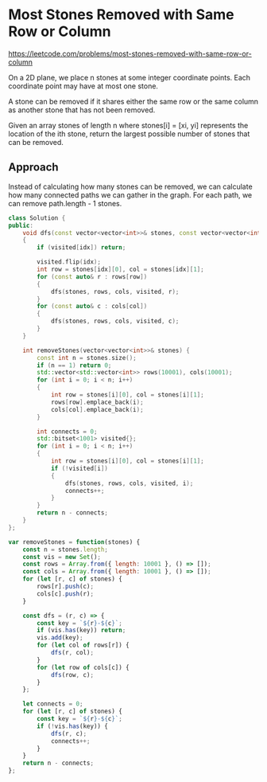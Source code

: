 # Most Stones Removed with Same Row or Column

https://leetcode.com/problems/most-stones-removed-with-same-row-or-column

On a 2D plane, we place n stones at some integer coordinate points. Each coordinate point may have at most one stone.

A stone can be removed if it shares either the same row or the same column as another stone that has not been removed.

Given an array stones of length n where stones[i] = [xi, yi] represents the location of the ith stone, return the largest possible number of stones that can be removed.

## Approach

Instead of calculating how many stones can be removed, we can calculate how many connected paths we can gather in the graph. For each path, we can remove path.length - 1 stones.

``` C++
class Solution {
public:
    void dfs(const vector<vector<int>>& stones, const vector<vector<int>>& rows, const vector<vector<int>>& cols, std::bitset<1001>& visited, int idx)
    {
        if (visited[idx]) return;

        visited.flip(idx);
        int row = stones[idx][0], col = stones[idx][1];
        for (const auto& r : rows[row])
        {
            dfs(stones, rows, cols, visited, r);
        }
        for (const auto& c : cols[col])
        {
            dfs(stones, rows, cols, visited, c);
        }
    }

    int removeStones(vector<vector<int>>& stones) {
        const int n = stones.size();
        if (n == 1) return 0;
        std::vector<std::vector<int>> rows(10001), cols(10001);
        for (int i = 0; i < n; i++)
        {
            int row = stones[i][0], col = stones[i][1];
            rows[row].emplace_back(i);
            cols[col].emplace_back(i);
        }

        int connects = 0;
        std::bitset<1001> visited{};
        for (int i = 0; i < n; i++)
        {
            int row = stones[i][0], col = stones[i][1];
            if (!visited[i])
            {
                dfs(stones, rows, cols, visited, i);
                connects++;
            }
        }
        return n - connects;
    }
};
```

``` JavaScript
var removeStones = function(stones) {
    const n = stones.length;
    const vis = new Set();
    const rows = Array.from({ length: 10001 }, () => []);
    const cols = Array.from({ length: 10001 }, () => []);
    for (let [r, c] of stones) {
        rows[r].push(c);
        cols[c].push(r);
    }

    const dfs = (r, c) => {
        const key = `${r}-${c}`; 
        if (vis.has(key)) return;
        vis.add(key);
        for (let col of rows[r]) {
            dfs(r, col);
        }
        for (let row of cols[c]) {
            dfs(row, c);
        }
    };

    let connects = 0;
    for (let [r, c] of stones) {
        const key = `${r}-${c}`;
        if (!vis.has(key)) {
            dfs(r, c);
            connects++;
        }
    }
    return n - connects;
};
```